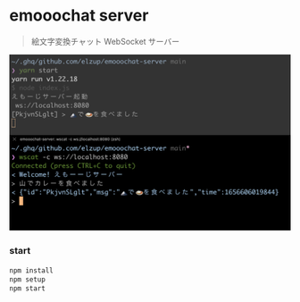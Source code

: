 # emooochat server

> 絵文字変換チャット WebSocket サーバー

![./ss.png](./ss.png)

### start

```
npm install
npm setup
npm start
```
